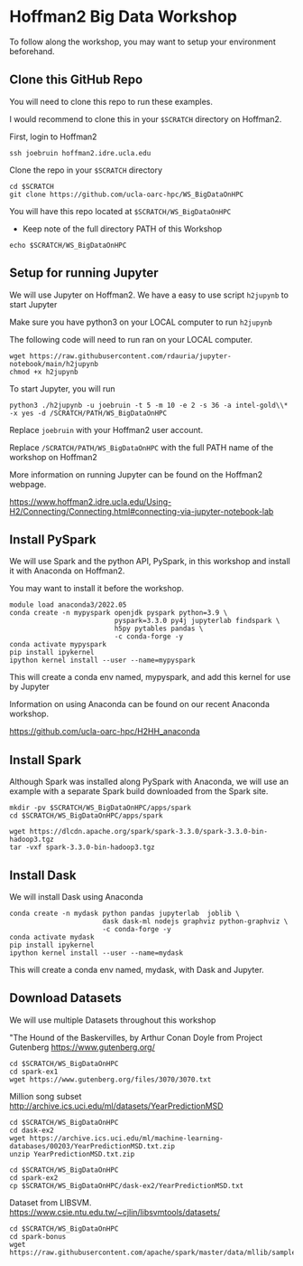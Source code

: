 # Hoffman2 Big Data Workshop

To follow along the workshop, you may want to setup your environment beforehand. 

## Clone this GitHub Repo

You will need to clone this repo to run these examples.

I would recommend to clone this in your `$SCRATCH` directory on Hoffman2.

First, login to Hoffman2

```{.bash}
ssh joebruin hoffman2.idre.ucla.edu 
```

Clone the repo in your `$SCRATCH` directory

```{.bash}
cd $SCRATCH
git clone https://github.com/ucla-oarc-hpc/WS_BigDataOnHPC
```

You will have this repo located at `$SCRATCH/WS_BigDataOnHPC`

- Keep note of the full directory PATH of this Workshop

```{.bash}
echo $SCRATCH/WS_BigDataOnHPC
```

## Setup for running Jupyter

We will use Jupyter on Hoffman2. We have a easy to use script `h2jupynb` to start Jupyter

Make sure you have python3 on your LOCAL computer to run `h2jupynb`

The following code will need to run ran on your LOCAL computer.

```{.bash}
wget https://raw.githubusercontent.com/rdauria/jupyter-notebook/main/h2jupynb
chmod +x h2jupynb
```

To start Jupyter, you will run

```{.bash}
python3 ./h2jupynb -u joebruin -t 5 -m 10 -e 2 -s 36 -a intel-gold\\* -x yes -d /SCRATCH/PATH/WS_BigDataOnHPC
```

Replace `joebruin` with your Hoffman2 user account.

Replace `/SCRATCH/PATH/WS_BigDataOnHPC` with the full PATH name of the workshop on Hoffman2

More information on running Jupyter can be found on the Hoffman2 webpage.

<https://www.hoffman2.idre.ucla.edu/Using-H2/Connecting/Connecting.html#connecting-via-jupyter-notebook-lab>

## Install PySpark

We will use Spark and the python API, PySpark, in this workshop and install it with Anaconda on Hoffman2. 

You may want to install it before the workshop.

```{.bash}
module load anaconda3/2022.05
conda create -n mypyspark openjdk pyspark python=3.9 \
                          pyspark=3.3.0 py4j jupyterlab findspark \
                          h5py pytables pandas \
                          -c conda-forge -y
conda activate mypyspark
pip install ipykernel
ipython kernel install --user --name=mypyspark
```

This will create a conda env named, mypyspark, and add this kernel for use by Jupyter

Information on using Anaconda can be found on our recent Anaconda workshop.

<https://github.com/ucla-oarc-hpc/H2HH_anaconda>

## Install Spark

Although Spark was installed along PySpark with Anaconda, we will use an example with a separate Spark build downloaded from the Spark site.

```{.bash}
mkdir -pv $SCRATCH/WS_BigDataOnHPC/apps/spark
cd $SCRATCH/WS_BigDataOnHPC/apps/spark

wget https://dlcdn.apache.org/spark/spark-3.3.0/spark-3.3.0-bin-hadoop3.tgz
tar -vxf spark-3.3.0-bin-hadoop3.tgz
```

## Install Dask

We will install Dask using Anaconda

```{.bash}
conda create -n mydask python pandas jupyterlab  joblib \
                       dask dask-ml nodejs graphviz python-graphviz \
                       -c conda-forge -y
conda activate mydask
pip install ipykernel
ipython kernel install --user --name=mydask
```

This will create a conda env named, mydask, with Dask and Jupyter.


## Download Datasets

We will use multiple Datasets throughout this workshop

"The Hound of the Baskervilles, by Arthur Conan Doyle from Project Gutenberg <https://www.gutenberg.org/>

```{.bash}
cd $SCRATCH/WS_BigDataOnHPC
cd spark-ex1
wget https://www.gutenberg.org/files/3070/3070.txt
```

Million song subset <http://archive.ics.uci.edu/ml/datasets/YearPredictionMSD>

```{.bash}
cd $SCRATCH/WS_BigDataOnHPC
cd dask-ex2
wget https://archive.ics.uci.edu/ml/machine-learning-databases/00203/YearPredictionMSD.txt.zip
unzip YearPredictionMSD.txt.zip

cd $SCRATCH/WS_BigDataOnHPC
cd spark-ex2
cp $SCRATCH/WS_BigDataOnHPC/dask-ex2/YearPredictionMSD.txt
```

Dataset from LIBSVM. <https://www.csie.ntu.edu.tw/~cjlin/libsvmtools/datasets/>

```{.bash}
cd $SCRATCH/WS_BigDataOnHPC
cd spark-bonus
wget https://raw.githubusercontent.com/apache/spark/master/data/mllib/sample_libsvm_data.txt
``` 

